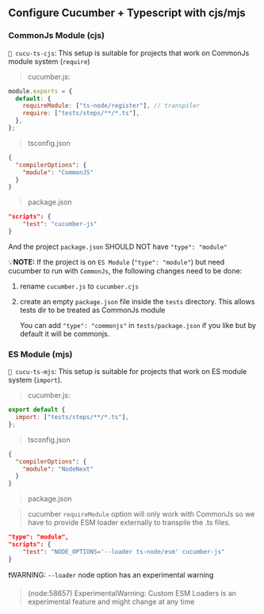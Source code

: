 ## Configure Cucumber + Typescript with cjs/mjs

### CommonJs Module (cjs)

`📁 cucu-ts-cjs`: This setup is suitable for projects that work on CommonJs module system (`require`)

> cucumber.js:

```js
module.exports = {
  default: {
    requireModule: ["ts-node/register"], // transpiler
    require: ["tests/steps/**/*.ts"],
  },
};
```

> tsconfig.json

```json
{
  "compilerOptions": {
    "module": "CommonJS"
  }
}
```

> package.json

```json
"scripts": {
    "test": "cucumber-js"
}
```

And the project `package.json` SHOULD NOT have `"type": "module"`

💡**NOTE:** If the project is on `ES Module` (`"type": "module"`) but need cucumber to run with `CommonJs`, the following changes need to be done:

1. rename `cucumber.js` to `cucumber.cjs`
2. create an empty `package.json` file inside the `tests` directory. This allows tests dir to be treated as CommonJs module

   You can add `"type": "commonjs"` in `tests/package.json` if you like but by default it will be commonjs.

### ES Module (mjs)

`📁 cucu-ts-mjs`: This setup is suitable for projects that work on ES module system (`import`).

> cucumber.js:

```js
export default {
  import: ["tests/steps/**/*.ts"],
};
```

> tsconfig.json

```json
{
  "compilerOptions": {
    "module": "NodeNext"
  }
}
```

> package.json

> cucumber `requireModule` option will only work with CommonJs so we have to provide ESM loader externally to transpile the .ts files.

```json
"type": "module",
"scripts": {
    "test": "NODE_OPTIONS='--loader ts-node/esm' cucumber-js"
}
```

❗WARNING: `--loader` node option has an experimental warning

> (node:58657) ExperimentalWarning: Custom ESM Loaders is an experimental feature and might change at any time
